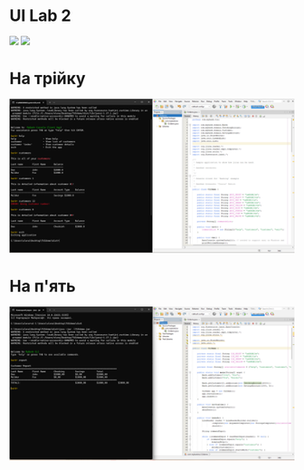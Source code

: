 # UI Lab 2 
![](terminal-icon.png)
![](gui-icon.png)

# На трійку
![alt text](image.png)

# На п'ять
![alt text](image-1.png)